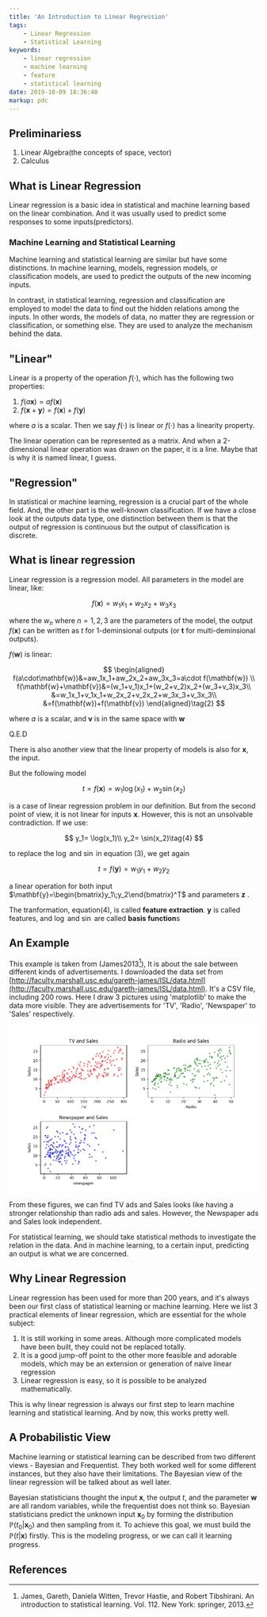 ```yaml
---
title: 'An Introduction to Linear Regression'
tags:
    - Linear Regression
    - Statistical Learning
keywords:
    - linear regression
    - machine learning
    - feature
    - statistical learning
date: 2019-10-09 18:36:40
markup: pdc
---
```




## Preliminariess


1. Linear Algebra(the concepts of space, vector)
2. Calculus 

## What is Linear Regression

Linear regression is a basic idea in statistical and machine learning based on the linear combination. And it was usually used to predict some responses to some inputs(predictors). 

### Machine Learning and Statistical Learning 

Machine learning and statistical learning are similar but have some distinctions. In machine learning, models, regression models, or classification models, are used to predict the outputs of the new incoming inputs. 

In contrast, in statistical learning, regression and classification are employed to model the data to find out the hidden relations among the inputs. In other words, the models of data, no matter they are regression or classification, or something else. They are used to analyze the mechanism behind the data.


## "Linear"

Linear is a property of the operation $f(\cdot)$, which has the following two properties:

1. $f(a\mathbf{x})=af(\mathbf{x})$
2. $f(\mathbf{x}+\mathbf{y})=f(\mathbf{x})+f(\mathbf{y})$


where $a$ is a scalar. Then we say $f(\cdot)$ is linear or $f(\cdot)$ has a linearity property.

The linear operation can be represented as a matrix. And when a 2-dimensional linear operation was drawn on the paper, it is a line. Maybe that is why it is named linear, I guess.

## "Regression"

In statistical or machine learning, regression is a crucial part of the whole field. And, the other part is the well-known classification. If we have a close look at the outputs data type, one distinction between them is that the output of regression is continuous but the output of classification is discrete.



## What is linear regression

Linear regression is a regression model. All parameters in the model are linear, like:

$$
f(\mathbf{x})=w_1x_1+w_2x_2+w_3x_3\tag{1}
$$

where the $w_n$ where $n=1,2,3$ are the parameters of the model, the output $f(\mathbf{x})$ can be written as $t$ for 1-deminsional outputs (or $\mathbf{t}$ for multi-deminsional outputs). 

$f(\mathbf{w})$ is linear:

$$
\begin{aligned}
f(a\cdot\mathbf{w})&=aw_1x_1+aw_2x_2+aw_3x_3=a\cdot f(\mathbf{w}) \\
f(\mathbf{w}+\mathbf{v})&=(w_1+v_1)x_1+(w_2+v_2)x_2+(w_3+v_3)x_3\\
&=w_1x_1+v_1x_1+w_2x_2+v_2x_2+w_3x_3+v_3x_3\\
&=f(\mathbf{w})+f(\mathbf{v})
\end{aligned}\tag{2}
$$

where $a$ is a scalar, and $\mathbf{v}$ is in the same space with $\mathbf{w}$

Q.E.D

There is also another view that the linear property of models is also for $\mathbf{x}$, the input. 

But the following model

$$
t=f(\mathbf{x})=w_1\log(x_1)+w_2\sin(x_2)\tag{3}
$$

is a case of linear regression problem in our definition. But from the second point of view, it is not linear for inputs $\mathbf{x}$. However, this is not an unsolvable contradiction. If we use:

$$
y_1= \log(x_1)\\
y_2= \sin(x_2)\tag{4}
$$

to replace the $\log$ and $\sin$ in equation (3), we get again

$$
t=f(\mathbf{y})=w_1y_1+w_2y_2\tag{5}
$$

a linear operation for both input $\mathbf{y}=\begin{bmatrix}y_1\;y_2\end{bmatrix}^T$ and parameters $\mathbf{z}$ .

The tranformation, equation(4), is called **feature extraction**. $\mathbf{y}$ is called features, and $\log$ and $\sin$ are called **basis function**s


## An Example 
This example is taken from (James2013[^1]), It is about the sale between different kinds of advertisements. I downloaded the data set from [http://faculty.marshall.usc.edu/gareth-james/ISL/data.html](http://faculty.marshall.usc.edu/gareth-james/ISL/data.html). It's a CSV file, including 200 rows.
Here I draw 3 pictures using 'matplotlib' to make the data more visible. They are advertisements for 'TV', 'Radio', 'Newspaper' to 'Sales' respectively.

![](https://raw.githubusercontent.com/Tony-Tan/picgo_images_bed/master/2022_04_23_21_Introduction-to-Linear-Regression_total)

From these figures, we can find TV ads and Sales looks like having a stronger relationship than radio ads and sales. However, the Newspaper ads and Sales look independent.

For statistical learning, we should take statistical methods to investigate the relation in the data. And in machine learning, to a certain input, predicting an output is what we are concerned.




## Why Linear Regression 

Linear regression has been used for more than 200 years, and it's always been our first class of statistical learning or machine learning. Here we list 3 practical elements of linear regression, which are essential for the whole subject:

1. It is still working in some areas. Although more complicated models have been built, they could not be replaced totally.
2. It is a good jump-off point to the other more feasible and adorable models, which may be an extension or generation of naive linear regression
3. Linear regression is easy, so it is possible to be analyzed mathematically.

This is why linear regression is always our first step to learn machine learning and statistical learning. And by now, this works pretty well.


## A Probabilistic View

Machine learning or statistical learning can be described from two different views - Bayesian and Frequentist. They both worked well for some different instances, but they also have their limitations. The Bayesian view of the linear regression will be talked about as well later.

Bayesian statisticians thought the input $\mathbf{x}$, the output $t$, and the parameter $\mathbf{w}$ are all random variables, while the frequentist does not think so. Bayesian statisticians predict the unknown input $\mathbf{x}_0$ by forming the distribution $\mathbb{P}(t_0|\mathbf{x}_0)$ and then sampling from it. To achieve this goal, we must build the $\mathbb{P}(t|\mathbf{x})$ firstly. This is the modeling progress, or we can call it learning progress.

## References

[^1]: James, Gareth, Daniela Witten, Trevor Hastie, and Robert Tibshirani. An introduction to statistical learning. Vol. 112. New York: springer, 2013.